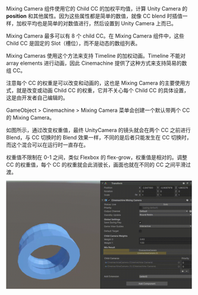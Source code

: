 Mixing Camera 组件使用它的 Child CC 的加权平均值，计算 Unity Camera 的 **position** 和其他属性。因为这些属性都是简单的数值，就像 CC blend 时插值一样，加权平均也是简单的对数值进行，然后设置到 Unity Camera 上而已。

Mixing Camera 最多可以有 8 个 child CC。在 Mixing Camera 组件中，这些 Child CC 是固定的 Slot（槽位），而不是动态的数组列表。

Mixing Cameras 使用这个方法来支持 Timeline 的加权动画。Timeline 不能对 array elements 进行动画，因此 Cinemachine 提供了这种方式来支持简易的数组 CC。

注意每个 CC 的权重是可以改变和动画的，这也是 Mixing Camera 的主要使用方式，就是改变或动画 Child CC 的权重，它并不关心每个 Child CC 的具体设置，这是由开发者自己编辑的。

GameObject > Cinemachine > Mixing Camera 菜单会创建一个默认带两个 CC 的 Mixing Camera。

如图所示，通过改变权重值，最终 UnityCamera 的镜头就会在两个 CC 之前进行 Blend，与 CC 切换时的 Blend 效果一样，不同的是后者只能发生在 CC 切换时，而这个混合可以在运行时一直存在。

权重值不限制在 0-1 之间，类似 Flexbox 的 flex-grow，权重值是相对的。调整 CC 的权重值，每个 CC 的权重就会此消彼长，画面也就在不同的 CC 之间平滑过渡。

![MixingCamera](../../Images/MixingCamera.gif)


